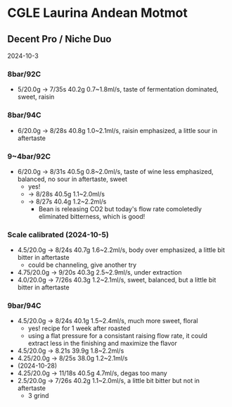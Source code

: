# CGLE Laurina Andean Motmot

## Decent Pro / Niche Duo

2024-10-3

### 8bar/92C

- 5/20.0g -> 7/35s 40.2g 0.7\~1.8ml/s, taste of fermentation dominated, sweet, raisin

### 8bar/94C

- 6/20.0g -> 8/28s 40.8g 1.0\~2.1ml/s, raisin emphasized, a little sour in aftertaste

### 9~4bar/92C

- 6/20.0g -> 8/31s 40.5g 0.8\~2.0ml/s, taste of wine less emphasized, balanced, no sour in aftertaste, sweet
  - yes!
  - -> 8/28s 40.5g 1.1\~2.0ml/s
  - -> 8/27s 40.4g 1.2\~2.2ml/s
    - Bean is releasing CO2 but today's flow rate comoletedly eliminated bitterness, which is good!

### Scale calibrated (2024-10-5)

- 4.5/20.0g -> 8/24s 40.7g 1.6\~2.2ml/s, body over emphasized, a little bit bitter in aftertaste
  - could be channeling, give another try
- 4.75/20.0g -> 9/20s 40.3g 2.5\~2.9ml/s, under extraction
- 4.0/20.0g -> 7/26s 40.3g 1.2\~2.1ml/s, sweet, balanced, but a little bit bitter in aftertaste

### 9bar/94C

- 4.5/20.0g -> 8/24s 40.1g 1.5\~2.4ml/s, much more sweet, floral
  - yes! recipe for 1 week after roasted
  - using a flat pressure for a consistant raising flow rate, it could extract less in the finishing and maximize the flavor
- 4.5/20.0g -> 8.21s 39.9g 1.8\~2.2ml/s
- 4.25/20.0g -> 8/25s 38.0g 1.2\~2.1ml/s
- (2024-10-28)
- 4.25/20.0g -> 11/18s 40.5g 4.7ml/s, degas too many
- 2.5/20.0g -> 7/26s 40.2g 1.1\~2.0ml/s, a little bit bitter but not in aftertaste
  - 3 grind
